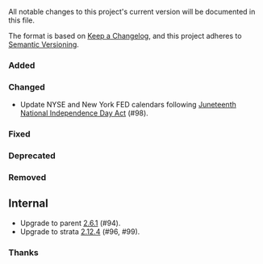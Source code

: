All notable changes to this project's current version will be documented in this file.

The format is based on [Keep a Changelog](https://keepachangelog.com/en/1.0.0/), and this project adheres
to [Semantic Versioning](https://semver.org/spec/v2.0.0.html).

### Added

### Changed

- Update NYSE and New York FED calendars following [Juneteenth National Independence Day Act](https://www.cnbc.com/2021/06/17/juneteenth-federal-holiday-biden-signs-bill.html)
  (#98).

### Fixed

### Deprecated

### Removed

## Internal

- Upgrade to parent [2.6.1](https://github.com/marcwrobel/parent/releases/tag/v2.6.1) (#94).
- Upgrade to strata [2.12.4](https://strata.opengamma.io/releases/) (#96, #99).

### Thanks
